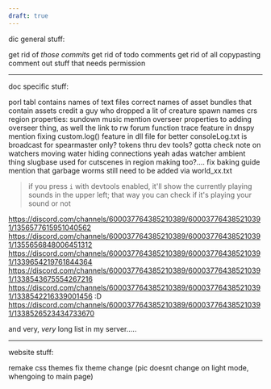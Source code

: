 ```yaml
---
draft: true
---
```

dic general stuff:

get rid of *those commits*
get rid of todo comments
get rid of all copypasting
comment out stuff that needs permission

--------------------------
doc specific stuff:

porl tabl contains names of text files
correct names of asset bundles that contain assets
credit a guy who dropped a lit of creature spawn names
crs region properties: sundown music
mention overseer properties to adding overseer thing, as well the link to rw forum
function trace feature in dnspy
mention fixing custom.log() feature in dll file for better consoleLog.txt
is broadcast for spearmaster only?
tokens thru dev tools? gotta check
note on watchers moving water
hiding connections yeah
adas watcher ambient thing
slugbase used for cutscenes in region making too?....
fix baking guide
mention that garbage worms still need to be added via world_xx.txt
> if you press `i` with devtools enabled, it'll show the currently playing sounds in the upper left; that way you can check if it's playing your sound or not

https://discord.com/channels/600037764385210389/600037764385210391/1356577615951040562
https://discord.com/channels/600037764385210389/600037764385210391/1355656848006451312
https://discord.com/channels/600037764385210389/600037764385210391/1339654219761844364
https://discord.com/channels/600037764385210389/600037764385210391/1338543675554267216
https://discord.com/channels/600037764385210389/600037764385210391/1338542216339001456
:D 
https://discord.com/channels/600037764385210389/600037764385210391/1338526523434733670

and very, *very* long list in my server.....

-------------
website stuff:

remake css themes
fix theme change (pic doesnt change on light mode, whengoing to main page)
